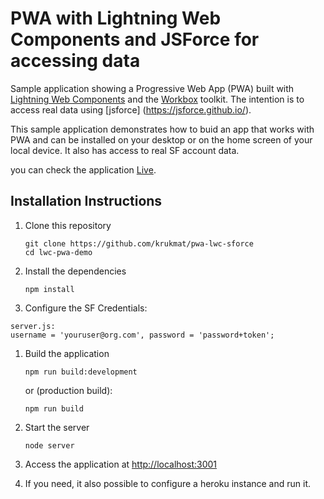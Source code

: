 # PWA with Lightning Web Components and JSForce for accessing data

Sample application showing a Progressive Web App (PWA) built with [Lightning Web Components](https://lwc.dev) and the [Workbox](https://developers.google.com/web/tools/workbox) toolkit. The intention is to access real data using [jsforce] (https://jsforce.github.io/).

This sample application demonstrates how to buid an app that works with PWA and can be installed on your desktop or on the home screen of your local device. It also has access to real SF account data.

you can check the application [Live](https://lwc-wpa-demo.herokuapp.com/).


## Installation Instructions

1. Clone this repository
    ```
    git clone https://github.com/krukmat/pwa-lwc-sforce
    cd lwc-pwa-demo
    ```

1. Install the dependencies
    ```
    npm install
    ```

1. Configure the SF Credentials:
```
server.js:
username = 'youruser@org.com', password = 'password+token';
```

1. Build the application
    ```
    npm run build:development
    ``` 
    or (production build):
    ```
    npm run build
    ``` 

1. Start the server
    ```
    node server
    ```

1. Access the application at [http://localhost:3001](http://localhost:3001)

1. If you need, it also possible to configure a heroku instance and run it.
